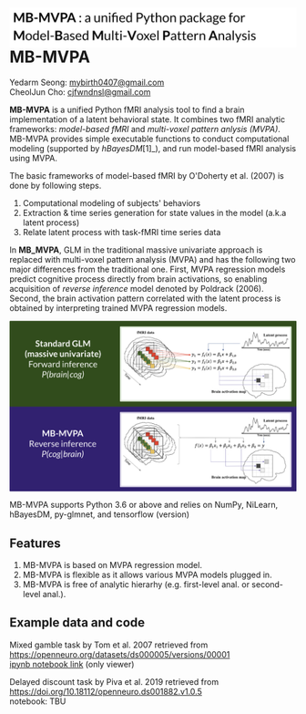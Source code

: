 

<img src="https://github.com/CCS-Lab/project_model_based_fmri/blob/dev0/images/mbmvpa_logo.png" align="left" width="600px"><br>

# MB-MVPA 

Yedarm Seong: mybirth0407@gmail.com<br>
CheolJun Cho: cjfwndnsl@gmail.com<br>

**MB-MVPA** is a unified Python fMRI analysis tool to find a brain implementation of a latent behavioral state.
It combines two fMRI analytic frameworks: *model-based fMRI* and *multi-voxel pattern anlysis (MVPA)*. MB-MVPA provides simple executable functions to conduct 
computational modeling (supported by *hBayesDM*[1]_), and run model-based fMRI analysis using MVPA. 

The basic frameworks of model-based fMRI by O'Doherty et al. (2007) is done by following steps.

1) Computational modeling of subjects' behaviors
2) Extraction & time series generation for state values in the model (a.k.a latent process)
3) Relate latent process with task-fMRI time series data

In **MB_MVPA**, GLM in the traditional massive univariate approach is replaced with multi-voxel pattern analysis (MVPA) and has the following two major differences from the traditional one. First, MVPA regression models predict cognitive process directly from brain activations, so enabling acquisition of *reverse inference* model denoted by Poldrack (2006). Second, the brain activation pattern correlated with the latent process is obtained by interpreting trained MVPA regression models.<br>

<img src="https://github.com/CCS-Lab/project_model_based_fmri/blob/dev0/images/framework_comp.png" align="middle" width="600px"><br>



MB-MVPA supports Python 3.6 or above and relies on NumPy, NiLearn, hBayesDM, py-glmnet, and tensorflow (version)

Features
--------

1. MB-MVPA is based on MVPA regression model.
2. MB-MVPA is flexible as it allows various MVPA models plugged in.
3. MB-MVPA is free of analytic hierarhy (e.g. first-level anal. or second-level anal.).


## Example data and code

Mixed gamble task by Tom et al. 2007 retrieved from https://openneuro.org/datasets/ds000005/versions/00001<br>
[ipynb notebook link](https://nbviewer.jupyter.org/gist/mybirth0407/58c2f854a8b8790acfb525abedd92571#file-tom_mvpa_model_based_fmri-ipynb) (only viewer)

Delayed discount task by Piva et al. 2019 retrieved from https://doi.org/10.18112/openneuro.ds001882.v1.0.5<br>
notebook: TBU
